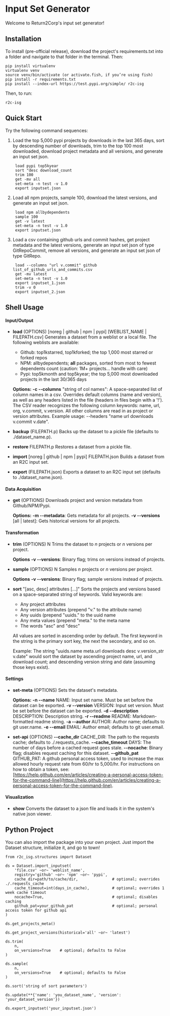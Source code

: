 
# Input Set Generator

Welcome to Return2Corp's input set generator!

## Installation
To install (pre-official release), download the project's requirements.txt into a folder and navigate to that folder in the terminal. Then:
```
pip install virtualenv
virtualenv venv
source venv/bin/activate (or activate.fish, if you’re using fish)
pip install -r requirements.txt
pip install --index-url https://test.pypi.org/simple/ r2c-isg
```

Then, to run:
```
r2c-isg
```

## Quick Start
Try the following command sequences:

1. Load the top 5,000 pypi projects by downloads in the last 365 days, sort by descending number of downloads, trim to the top 100 most downloaded, download project metadata and all versions, and generate an input set json.

        load pypi top5kyear
        sort "desc download_count
        trim 100
        get -mv all
        set-meta -n test -v 1.0
        export inputset.json

2. Load all npm projects, sample 100, download the latest versions, and generate an input set json.
        
        load npm allbydependents
        sample 100
        get -v latest
        set-meta -n test -v 1.0
        export inputset.json

3. Load a csv containing github urls and commit hashes, get project metadata and the latest versions, generate an input set json of type GitRepoCommit, remove all versions, and generate an input set json of type GitRepo.

        load --columns "url v.commit" github list_of_github_urls_and_commits.csv
        get -mv latest
        set-meta -n test -v 1.0
        export inputset_1.json
        trim -v 0
        export inputset_2.json

## Shell Usage

#### Input/Output

- **load** (OPTIONS) [noreg | github | npm | pypi] [WEBLIST_NAME | FILEPATH.csv]
    Generates a dataset from a weblist or a local file. The following weblists are available:
    - Github: top1kstarred, top1kforked; the top 1,000 most starred or forked repos
    - NPM: allbydependents; **all** packages, sorted from most to fewest dependents count (caution: 1M+ projects... handle with care)
    - Pypi: top5kmonth and top5kyear; the top 5,000 most downloaded projects in the last 30/365 days

    **Options:**
    **-c --columns** "string of col names": A space-separated list of column names in a csv. Overrides default columns (name and version), as well as any headers listed in the file (headers in files begin with a '!'). The CSV reader recognizes the following column keywords: name, url, org, v.commit, v.version. All other columns are read in as project or version attributes.
    Example usage: --headers "name url downloads v.commit v.date".

- **backup** (FILEPATH.p)
    Backs up the dataset to a pickle file (defaults to ./dataset_name.p).

- **restore** FILEPATH.p
    Restores a dataset from a pickle file.

- **import** [noreg | github | npm | pypi] FILEPATH.json
    Builds a dataset from an R2C input set.

- **export** (FILEPATH.json)
    Exports a dataset to an R2C input set (defaults to ./dataset_name.json).

#### Data Acquisition

- **get** (OPTIONS)
    Downloads project and version metadata from Github/NPM/Pypi.

    **Options:**
    **-m --metadata**: Gets metadata for all projects.
    **-v --versions** [all | latest]: Gets historical versions for all projects.

#### Transformation

- **trim** (OPTIONS) N
    Trims the dataset to *n* projects or *n* versions per project.
    
    **Options**
    **-v --versions**: Binary flag; trims on versions instead of projects.

- **sample** (OPTIONS) N
    Samples *n* projects or *n* versions per project.
    
    **Options**
    **-v --versions**: Binary flag; sample versions instead of projects.

- **sort** "[asc, desc] attributes [...]"
    Sorts the projects and versions based on a space-separated string of keywords. Valid keywords are:
    - Any project attributes
    - Any version attributes (prepend "v." to the attribute name)
    - Any uuids (prepend "uuids." to the uuid name
    - Any meta values (prepend "meta." to the meta name
    - The words "asc" and "desc"
    
    All values are sorted in ascending order by default. The first keyword in the string is the primary sort key, the next the secondary, and so on.

    Example: The string "uuids.name meta.url downloads desc v.version_str v.date" would sort the dataset by ascending project name, url, and download count; and descending version string and date (assuming those keys exist).


#### Settings

- **set-meta** (OPTIONS)
    Sets the dataset's metadata.

    **Options:**
    **-n --name** NAME: Input set name. Must be set before the dataset can be exported.
    **-v --version** VERSION: Input set version. Must be set before the dataset can be exported.
    **-d --description** DESCRIPTION: Description string.
    **-r --readme** README: Markdown-formatted readme string.
    **-a --author** AUTHOR: Author name; defaults to git user.name.
    **-e --email** EMAIL: Author email; defaults to git user.email.

- **set-api** (OPTIONS)
    **--cache_dir** CACHE_DIR: The path to the requests cache; defaults to ./.requests_cache.
    **--cache_timeout** DAYS: The number of days before a cached request goes stale.
    **--nocache**: Binary flag; disables request caching for this dataset.
    **--github_pat** GITHUB_PAT: A github personal access token, used to increase the max allowed hourly request rate from 60/hr to 5,000/hr. For instructions on how to obtain a token, see: [https://help.github.com/en/articles/creating-a-personal-access-token-for-the-command-line](https://help.github.com/en/articles/creating-a-personal-access-token-for-the-command-line). 

#### Visualization

- **show**
    Converts the dataset to a json file and loads it in the system's native json viewer.

## Python Project

You can also import the package into your own project. Just import the Dataset structure, initialize it, and go to town!

```
from r2c_isg.structures import Dataset

ds = Dataset.import_inputset(
    'file.csv' ~or~ 'weblist_name',
    registry='github' ~or~ 'npm' ~or~ 'pypi',
    cache_dir=path/to/cache/dir,               # optional; overrides ./.requests_cache
    cache_timeout=int(days_in_cache),          # optional; overrides 1 week cache timeout
    nocache=True,                              # optional; disables caching
    github_pat=your_github_pat                 # optional; personal access token for github api
)

ds.get_projects_meta()

ds.get_project_versions(historical='all' ~or~ 'latest')

ds.trim(
    n,
    on_versions=True    # optional; defaults to False
)

ds.sample(
    n,
    on_versions=True    # optional; defaults to False
)

ds.sort('string of sort parameters')

ds.update(**{'name': 'you_dataset_name', 'version': 'your_dataset_version'})

ds.export_inputset('your_inputset.json')
```

